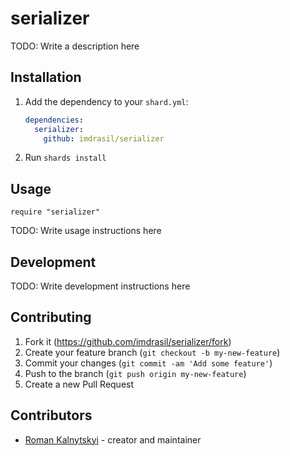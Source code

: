 # serializer

TODO: Write a description here

## Installation

1. Add the dependency to your `shard.yml`:

   ```yaml
   dependencies:
     serializer:
       github: imdrasil/serializer
   ```

2. Run `shards install`

## Usage

```crystal
require "serializer"
```

TODO: Write usage instructions here

## Development

TODO: Write development instructions here

## Contributing

1. Fork it (<https://github.com/imdrasil/serializer/fork>)
2. Create your feature branch (`git checkout -b my-new-feature`)
3. Commit your changes (`git commit -am 'Add some feature'`)
4. Push to the branch (`git push origin my-new-feature`)
5. Create a new Pull Request

## Contributors

- [Roman Kalnytskyi](https://github.com/imdrasil) - creator and maintainer

